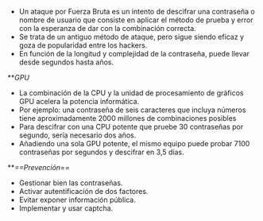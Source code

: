 - Un ataque por Fuerza Bruta es un intento de descifrar una contraseña o nombre de usuario que consiste en aplicar el método de prueba y error con la esperanza de dar con la combinación correcta.
- Se trata de un antiguo método de ataque, pero sigue siendo eficaz y goza de popularidad entre los hackers.
- En función de la longitud y complejidad de la contraseña, puede llevar desde segundos hasta años.

***GPU*

- La combinación de la CPU y la unidad de procesamiento de gráficos GPU acelera la potencia informática.
- Por ejemplo: una contraseña de seis caracteres que incluya números tiene aproximadamente 2000 millones de combinaciones posibles 
- Para descifrar con una CPU potente que pruebe 30 contraseñas por segundo, sería necesario dos años.
- Añadiendo una sola GPU potente, el mismo equipo puede probar 7100 contraseñas por segundos y descifrar en 3,5 días.

***==Prevención==*

- Gestionar bien las contraseñas.
- Activar autentificación de dos factores.
- Evitar exponer información pública.
- Implementar y usar captcha.